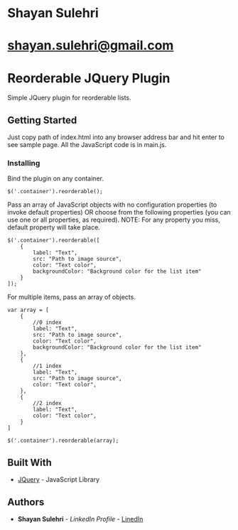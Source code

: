 # Shayan Sulehri
# shayan.sulehri@gmail.com
# Reorderable JQuery Plugin

Simple JQuery plugin for reorderable lists.

## Getting Started

Just copy path of index.html into any browser address bar and hit enter to see sample page.
All the JavaScript code is in main.js.

### Installing

Bind the plugin on any container.

```
$('.container').reorderable();
```

Pass an array of JavaScript objects with no configuration properties (to invoke default properties) OR choose from the following properties (you can use one or all properties, as required).
NOTE: For any property you miss, default property will take place.

```
$('.container').reorderable([
    {
        label: "Text",
        src: "Path to image source",
        color: "Text color",
        backgroundColor: "Background color for the list item"
    }
]);
```
For multiple items, pass an array of objects.

```
var array = [
    {
        //0 index
        label: "Text",
        src: "Path to image source",
        color: "Text color",
        backgroundColor: "Background color for the list item"
    },
    {
        //1 index
        label: "Text",
        src: "Path to image source",
        color: "Text color",
    },
    {
        //2 index
        label: "Text",
        color: "Text color",
    }
]

$('.container').reorderable(array);
```

## Built With

* [JQuery](http://api.jquery.com/) - JavaScript Library

## Authors

* **Shayan Sulehri** - *LinkedIn Profile* - [LinedIn](https://www.linkedin.com/in/shayansulehri/)



